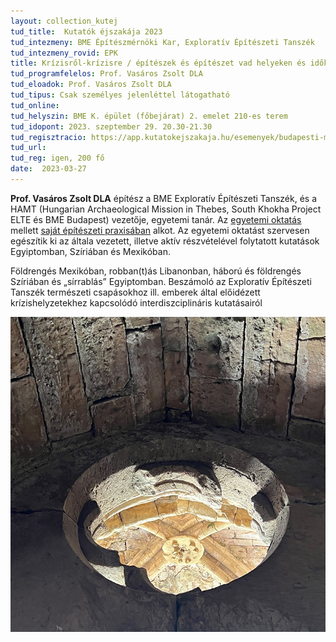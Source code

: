 ```yaml
---
layout: collection_kutej
tud_title:  Kutatók éjszakája 2023
tud_intezmeny: BME Építészmérnöki Kar, Exploratív Építészeti Tanszék
tud_intezmeny_rovid: EPK
title: Krízisről-krízisre / építészek és építészet vad helyeken és időkben
tud_programfelelos: Prof. Vasáros Zsolt DLA
tud_eloadok: Prof. Vasáros Zsolt DLA
tud_tipus: Csak személyes jelenléttel látogatható
tud_online: 
tud_helyszin: BME K. épület (főbejárat) 2. emelet 210-es terem
tud_idopont: 2023. szeptember 29. 20.30-21.30
tud_regisztracio: https://app.kutatokejszakaja.hu/esemenyek/budapesti-muszaki-es-gazdasagtudomanyi-egyetem/krizisrol-krizisre-epiteszek-es-epiteszet-vad-helyeken-es-idokben
tud_url: 
tud_reg: igen, 200 fő
date:  2023-03-27
---
```


**Prof. Vasáros Zsolt DLA** építész a BME Exploratív Építészeti Tanszék, és a HAMT (Hungarian Archaeological Mission in Thebes, South Khokha Project ELTE és BME Budapest) vezetője, egyetemi tanár. Az [egyetemi oktatás](www.explo.bme.hu) mellett [saját építészeti praxisában](www.narmer.hu) alkot. Az egyetemi oktatást szervesen egészítik ki az általa vezetett, illetve aktív részvételével folytatott kutatások Egyiptomban, Szíriában és Mexikóban.

Földrengés Mexikóban, robban(t)ás Libanonban, háború és földrengés Szíriában és „sírrablás” Egyiptomban. Beszámoló az Exploratív Építészeti Tanszék természeti csapásokhoz ill. emberek által előidézett krízishelyzetekhez kapcsolódó interdiszciplináris kutatásairól

![Krízisről-krízisre / építészek és építészet vad helyeken és időkben](images/krizisrol-krizisre-epiteszek-es-epiteszet-vad-helyeken-es-idokben.jpg)
